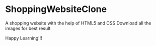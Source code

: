 # ShoppingWebsiteClone

A shopping website with the help of HTML5 and CSS 
Download all the images for best result


Happy Learning!!!
